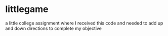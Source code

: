 # littlegame
a little college assignment where I received this code and needed to add up and down directions to complete my objective
